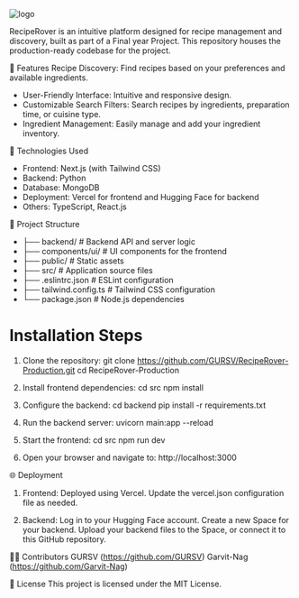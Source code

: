 ![logo](https://github.com/user-attachments/assets/34190e4e-4fc1-486b-aadd-a2a95e346178)

RecipeRover is an intuitive platform designed for recipe management and discovery, built as part of a Final year Project. This repository houses the production-ready codebase for the project.

🌟 Features
Recipe Discovery: Find recipes based on your preferences and available ingredients.
* User-Friendly Interface: Intuitive and responsive design.
* Customizable Search Filters: Search recipes by ingredients, preparation time, or cuisine type.
* Ingredient Management: Easily manage and add your ingredient inventory.

🚀 Technologies Used
* Frontend: Next.js (with Tailwind CSS)
* Backend: Python
* Database: MongoDB
* Deployment: Vercel for frontend and Hugging Face for backend
* Others: TypeScript, React.js

📂 Project Structure
* ├── backend/               # Backend API and server logic
* ├── components/ui/         # UI components for the frontend
* ├── public/                # Static assets
* ├── src/                   # Application source files
* ├── .eslintrc.json         # ESLint configuration
* ├── tailwind.config.ts     # Tailwind CSS configuration
* └── package.json           # Node.js dependencies

# Installation Steps
1. Clone the repository:
git clone https://github.com/GURSV/RecipeRover-Production.git
cd RecipeRover-Production

2. Install frontend dependencies:
cd src
npm install

3. Configure the backend:
cd backend
pip install -r requirements.txt

4. Run the backend server:
uvicorn main:app --reload

5. Start the frontend:
cd src
npm run dev

6. Open your browser and navigate to:
http://localhost:3000

🌐 Deployment
1. Frontend:
Deployed using Vercel.
Update the vercel.json configuration file as needed.

2. Backend:
Log in to your Hugging Face account.
Create a new Space for your backend.
Upload your backend files to the Space, or connect it to this GitHub repository.

🧑‍💻 Contributors
GURSV (https://github.com/GURSV)
Garvit-Nag (https://github.com/Garvit-Nag)

📄 License
This project is licensed under the MIT License.
